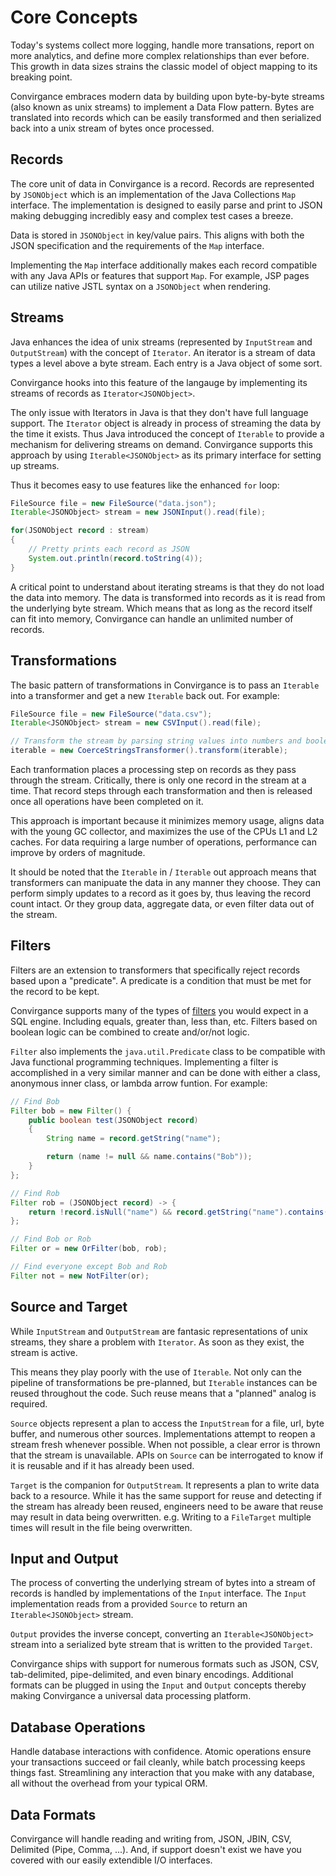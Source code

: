 
# Core Concepts

Today's systems collect more logging, handle more transations, report on more 
analytics, and define more complex relationships than ever before. This growth in
data sizes strains the classic model of object mapping to its breaking point. 

Convirgance embraces modern data by building upon byte-by-byte streams (also 
known as unix streams) to implement a Data Flow pattern. Bytes are translated 
into records which can be easily transformed and then serialized back into a 
unix stream of bytes once processed.

## Records

The core unit of data in Convirgance is a record. Records are represented by
`JSONObject` which is an implementation of the Java Collections `Map` interface.
The implementation is designed to easily parse and print to JSON making debugging 
incredibly easy and complex test cases a breeze. 

Data is stored in `JSONObject` in key/value pairs. This aligns with both the 
JSON specification and the requirements of the `Map` interface.

Implementing the `Map` interface additionally makes each record compatible with
any Java APIs or features that support `Map`. For example, JSP pages can utilize
native JSTL syntax on a `JSONObject` when rendering.

## Streams

Java enhances the idea of unix streams (represented by `InputStream` and 
`OutputStream`) with the concept of `Iterator`. An iterator is a stream of data types
a level above a byte stream. Each entry is a Java object of some sort. 

Convirgance hooks into this feature of the langauge by implementing its streams
of records as `Iterator<JSONObject>`. 

The only issue with Iterators in Java is that they don't have full language
support. The `Iterator` object is already in process of streaming the data by
the time it exists. Thus Java introduced the concept of `Iterable` to provide
a mechanism for delivering streams on demand. Convirgance supports this approach
by using `Iterable<JSONObject>` as its primary interface for setting up streams.

Thus it becomes easy to use features like the enhanced `for` loop:

```java
FileSource file = new FileSource("data.json");
Iterable<JSONObject> stream = new JSONInput().read(file);

for(JSONObject record : stream)
{
    // Pretty prints each record as JSON
    System.out.println(record.toString(4));
}
```

A critical point to understand about iterating streams is that they do not
load the data into memory. The data is transformed into records as it is read
from the underlying byte stream. Which means that as long as the record itself can
fit into memory, Convirgance can handle an unlimited number of records.

## Transformations

The basic pattern of transformations in Convirgance is to pass an `Iterable` into 
a transformer and get a new `Iterable` back out. For example:

```java
FileSource file = new FileSource("data.csv");
Iterable<JSONObject> stream = new CSVInput().read(file);

// Transform the stream by parsing string values into numbers and booleans
iterable = new CoerceStringsTransformer().transform(iterable);
```

Each tranformation places a processing step on records as they pass through the
stream. Critically, there is only one record in the stream at a time. That record
steps through each transformation and then is released once all operations have
been completed on it.

This approach is important because it minimizes memory usage, aligns data with
the young GC collector, and maximizes the use of the CPUs L1 and L2 caches. For
data requiring a large number of operations, performance can improve by orders
of magnitude.  

It should be noted that the `Iterable` in / `Iterable` out approach means that
transformers can manipuate the data in any manner they choose. They can perform
simply updates to a record as it goes by, thus leaving the record count intact.
Or they group data, aggregate data, or even filter data out of the stream. 

## Filters

Filters are an extension to transformers that specifically reject records
based upon a "predicate". A predicate is a condition that must be met for the
record to be kept. 

Convirgance supports many of the types of [filters](filtering-data.md) you would 
expect in a SQL engine. Including equals, greater than, less than, etc. Filters
based on boolean logic can be combined to create and/or/not logic.

`Filter` also implements the `java.util.Predicate` class to be compatible with
Java functional programming techniques. Implementing a filter is accomplished
in a very similar manner and can be done with either a class, anonymous inner
class, or lambda arrow funtion. For example:

```java
// Find Bob
Filter bob = new Filter() {
    public boolean test(JSONObject record)
    {
        String name = record.getString("name");

        return (name != null && name.contains("Bob"));
    }
};

// Find Rob
Filter rob = (JSONObject record) -> {
    return !record.isNull("name") && record.getString("name").contains("Rob");
};

// Find Bob or Rob
Filter or = new OrFilter(bob, rob);

// Find everyone except Bob and Rob
Filter not = new NotFilter(or);
```

## Source and Target

While `InputStream` and `OutputStream` are fantasic representations of unix
streams, they share a problem with `Iterator`. As soon as they exist, the stream
is active. 

This means they play poorly with the use of `Iterable`. Not only can the pipeline 
of transformations be pre-planned, but `Iterable` instances can be reused 
throughout the code. Such reuse means that a "planned" analog is required.

`Source` objects represent a plan to access the `InputStream` for a file, url,
byte buffer, and numerous other sources. Implementations attempt to reopen a
stream fresh whenever possible. When not possible, a clear error is thrown that
the stream is unavailable. APIs on `Source` can be interrogated to know if it
is reusable and if it has already been used.

`Target` is the companion for `OutputStream`. It represents a plan to write data
back to a resource. While it has the same support for reuse and detecting if
the stream has already been reused, engineers need to be aware that reuse may
result in data being overwritten. e.g. Writing to a `FileTarget` multiple
times will result in the file being overwritten.

## Input and Output

The process of converting the underlying stream of bytes into a stream of records
is handled by implementations of the `Input` interface. The `Input` implementation 
reads from a provided `Source` to return an `Iterable<JSONObject>` stream.

`Output` provides the inverse concept, converting an `Iterable<JSONObject>` stream 
into a serialized byte stream that is written to the provided `Target`.

Convirgance ships with support for numerous formats such as JSON, CSV, 
tab-delimited, pipe-delimited, and even binary encodings. Additional formats
can be plugged in using the `Input` and `Output` concepts thereby making 
Convirgance  a universal data processing platform.

## Database Operations

Handle database interactions with confidence. Atomic operations ensure your transactions succeed or fail cleanly, while batch processing keeps things fast. Streamlining any interaction that you make with any database, all without the overhead from your typical ORM.

## Data Formats

Convirgance will handle reading and writing from, JSON, JBIN, CSV, Delimited (Pipe, Comma, ...). And, if support doesn't exist we have you covered with our easily extendible I/O interfaces.


